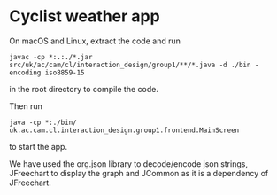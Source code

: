 Cyclist weather app
===================

On macOS and Linux, extract the code and run 
```
javac -cp *:.:./*.jar src/uk/ac/cam/cl/interaction_design/group1/**/*.java -d ./bin -encoding iso8859-15
```
in the root directory to compile the code.

Then run
```
java -cp *:./bin/ uk.ac.cam.cl.interaction_design.group1.frontend.MainScreen 
```
to start the app.

We have used the org.json library to decode/encode json strings, JFreechart to display the graph and JCommon as it is a dependency of JFreechart.
